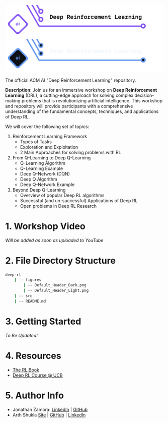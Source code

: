 <!--
---
title: "Deep Reinforcement Learning"
description: "Join us for an immersive workshop on Deep Reinforcement Learning (DRL), a cutting-edge approach for solving complex decision-making problems that is revolutionizing artificial intelligence. This workshop and repository will provide participants with a comprehensive understanding of the fundamental concepts, techniques, and applications of Deep RL."
---
-->

<!-- 
    The above is REQUIRED YAML Frontmatter so the README can be rendered 
    in the ACM Wiki. DO NOT move the frontmatter from its location. 
    It is also ESSENTIAL to fill out; make it good!
-->

<!-- 
    If you have any questions about this template, feel free to ask
    your Director for help!
-->

<!-- 
    SECTION: Header
    ---------
    Request new headers from you Director to fit your workshop!
-->

![Alt Text (This should be your workshop title written so it's screenreader-compatible)](./figures/Default_Header_Light.png#gh-light-mode-only)
![Alt Text (This should be your workshop title written so it's screenreader-compatible)](./figures/Default_Header_Dark.png#gh-dark-mode-only)

The official ACM AI "Deep Reinforcement Learning" repository.

**Description**: Join us for an immersive workshop on **Deep Reinforcement Learning** (DRL), a cutting-edge approach for solving complex decision-making problems that is revolutionizing artificial intelligence. This workshop and repository will provide participants with a comprehensive understanding of the fundamental concepts, techniques, and applications of Deep RL.

We will cover the following set of topics:

1. Reinforcement Learning Framework
    - Types of Tasks
    - Exploration and Exploitation
    - 2 Main Approaches for solving problems with RL
2. From Q-Learning to Deep Q-Learning
    - Q-Learning Algorithm
    - Q-Learning Example
    - Deep Q-Network (DQN)
    - Deep Q Algorithm
    - Deep Q-Network Example
3. Beyond Deep Q-Learning
    - Overview of popular Deep RL algorithms
    - Successful (and un-successful) Applications of Deep RL
    - Open problems in Deep RL Research

<!-- 
    Mandatory Sections:
        - File Directory Structure
        - Workshop Recording
            - if you recorded your workshop, please make it available here
        - Getting Started
            - Give an interesting description of your workshop!
            - E.g. you can use the marketing descriptiong (w/o the emojis
              and make the nouns general ('you' becomes 'the reader'))
        - Resources
            - Images, papers, etc
        - Author Info
            - About yourself! This is so you get credit for your work!
    Other Possible Sections:
        - Datasets
            - Separate from 'Resources' to distinguish between inspiration and
              things like datasets used in a notebook
        - Anything else you'd like, but try not to be redundant!
-->

<!-- 
    SECTION: Workshop Video
    ---------
    Most, if not all, workshops should have recordings. Once the recording
    is posted to the ACMUCSD YT channel (https://www.youtube.com/channel/UCyjPATFqc3FwOiuqJ2UG1Eg), 
    replace the text with an <img> element.
-->

# 1. Workshop Video

*Will be added as soon as uploaded to YouTube*

<!--
<div align="center">
<a href="YT Video Link">
<img
    src="YT Max Res Thumbnail Link"
    alt="Screen reader-compatible alt text"
    width="500px"
/>
</a>
</div>
-->

<!-- 
    SECTION: File Directory Structure
    ---------
    Write out your File Directory Structure below (make sure it's up-to-date)
-->

# 2. File Directory Structure

```bash
deep-rl
    | -- figures
        | -- Default_Header_Dark.png
        | -- Default_Header_Light.png
    | -- src
    | -- README.md
```

<!-- 
    SECTION: Getting Started
    ---------
    Brief description of your workshop here
-->

# 3. Getting Started

<!-- 
    You can write something up or use the marketing description.
-->

*To Be Updated!*

<!-- 
    SECTION: Resources
    ---------
    Make sure to cite everything you use, whether directly or for inspiration!
-->

# 4. Resources

<!-- 
    List all your resources below; DO NOT skimp on this part!
-->

- [The RL Book](http://incompleteideas.net/book/the-book.html)
- [Deep RL Course @ UCB](https://rail.eecs.berkeley.edu/deeprlcourse/)


<!-- 
    SECTION: Author Info
    ---------
    Make sure to give yourself credit for your work by listing yourself and
    your partners below! Add your LinkedIn and GitHub!
-->

# 5. Author Info

- Jonathan Zamora: [LinkedIn](https://www.linkedin.com/in/jonzamora18) | [GitHub](https://github.com/jonzamora)
- Arth Shukla [Site](https://arth.website) | [GitHub](https://github.com/arth-shukla) | [LinkedIn](https://www.linkedin.com/in/arth-shukla/)
